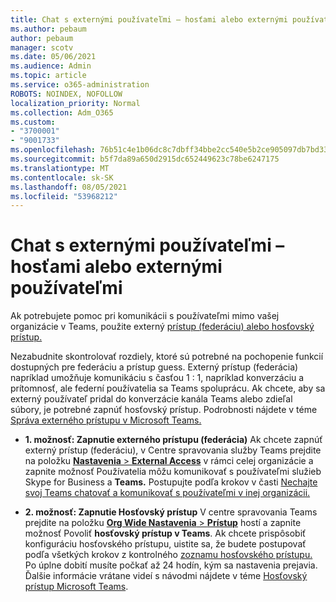 ```yaml
---
title: Chat s externými používateľmi – hosťami alebo externými používateľmi
ms.author: pebaum
author: pebaum
manager: scotv
ms.date: 05/06/2021
ms.audience: Admin
ms.topic: article
ms.service: o365-administration
ROBOTS: NOINDEX, NOFOLLOW
localization_priority: Normal
ms.collection: Adm_O365
ms.custom:
- "3700001"
- "9001733"
ms.openlocfilehash: 76b51c4e1b06dc8c7dbff34bbe2cc540e5b2ce905097db7bd33ff2884d8a5469
ms.sourcegitcommit: b5f7da89a650d2915dc652449623c78be6247175
ms.translationtype: MT
ms.contentlocale: sk-SK
ms.lasthandoff: 08/05/2021
ms.locfileid: "53968212"
---
```

# <a name="chat-with-external-users---guests-or-federated-users"></a>Chat s externými používateľmi – hosťami alebo externými používateľmi

Ak potrebujete pomoc pri komunikácii s používateľmi mimo vašej organizácie v Teams, použite externý [prístup (federáciu) alebo hosťovský prístup.](/microsoftteams/manage-external-access#external-access-vs-guest-access)

Nezabudnite skontrolovať rozdiely, ktoré sú potrebné na pochopenie funkcií dostupných pre federáciu a prístup guess. Externý prístup (federácia) napríklad umožňuje komunikáciu s časťou 1 : 1, napríklad konverzáciu a prítomnosť, ale federní používatelia sa Teams spoluprácu. Ak chcete, aby sa externý používateľ pridal do konverzácie kanála Teams alebo zdieľal súbory, je potrebné zapnúť hosťovský prístup. Podrobnosti nájdete v téme [Správa externého prístupu v Microsoft Teams.](/microsoftteams/manage-external-access#external-access-vs-guest-access)

- **1. možnosť: Zapnutie externého prístupu (federácia)** Ak chcete zapnúť externý prístup (federáciu), v Centre spravovania služby Teams prejdite na položku [ **Nastavenia**  >  **External Access**](https://admin.teams.microsoft.com/company-wide-settings/external-communications) v rámci celej organizácie a zapnite možnosť Používatelia môžu komunikovať s používateľmi služieb Skype for Business a **Teams.** Postupujte podľa krokov v časti [Nechajte svoj Teams chatovať a komunikovať s používateľmi v inej organizácii.](/microsoftteams/manage-external-access#let-your-teams-users-chat-and-communicate-with-users-in-another-organization)

- **2. možnosť: Zapnutie Hosťovský prístup** V centre spravovania Teams prejdite na položku [ **Org Wide Nastavenia**  >  **Prístup**](https://admin.teams.microsoft.com/company-wide-settings/guest-configuration) hostí a zapnite možnosť Povoliť **hosťovský prístup v Teams**. Ak chcete prispôsobiť konfiguráciu hosťovského prístupu, uistite sa, že budete postupovať podľa všetkých krokov z kontrolného [zoznamu hosťovského prístupu.](/microsoftteams/guest-access-checklist) Po úplne dobití musíte počkať až 24 hodín, kým sa nastavenia prejavia. Ďalšie informácie vrátane videí s návodmi nájdete v téme [Hosťovský prístup Microsoft Teams](/microsoftteams/guest-access).